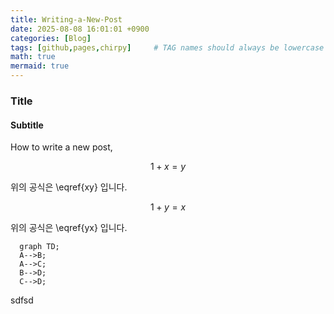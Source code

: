 ```yaml
---
title: Writing-a-New-Post
date: 2025-08-08 16:01:01 +0900
categories: [Blog]
tags: [github,pages,chirpy]     # TAG names should always be lowercase
math: true
mermaid: true
---
```


### Title

#### Subtitle

How to write a new post,

$$
\begin{equation}
1+x=y
\label{eq:xy}
\end{equation}
$$

위의 공식은 \eqref{xy} 입니다.

$$
\begin{equation}
1+y=x
\label{eq:yx}
\end{equation}
$$

위의 공식은 \eqref{yx} 입니다.

```mermaid
  graph TD;
  A-->B;
  A-->C;
  B-->D;
  C-->D;
```

sdfsd
